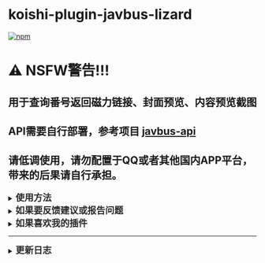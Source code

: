 # koishi-plugin-javbus-lizard

[![npm](https://img.shields.io/npm/v/koishi-plugin-javbus-lizard?style=flat-square)](https://www.npmjs.com/package/koishi-plugin-javbus-lizard)

# ⚠️ NSFW警告!!!
## 用于查询番号返回磁力链接、封面预览、内容预览截图

## API需要自行部署，参考项目 [javbus-api](https://github.com/ovnrain/javbus-api)

## 请低调使用，请勿配置于QQ或者其他国内APP平台，带来的后果请自行承担。

<details>
<summary><strong><span style="font-size: 1.3em; color: #2a2a2a;">使用方法</span></strong></summary>

### 通过番号搜索影片
#### 示例：
<pre style="background-color: #f4f4f4; padding: 10px; border-radius: 4px; border: 1px solid #ddd;">jav ABP-123 // 搜索番号ABP-123</pre>

### 关键词搜索影片
#### 示例：
<pre style="background-color: #f4f4f4; padding: 10px; border-radius: 4px; border: 1px solid #ddd;">jkw 高桥しょう子 // 搜索关键词高桥しょう子</pre>

### 获取最新影片
#### 支持的类型：
- **无码**：获取无码影片
- **省略**：则获取有码影片
#### 示例：
<pre style="background-color: #f4f4f4; padding: 10px; border-radius: 4px; border: 1px solid #ddd;">jew // 获取最新有码影片</pre>
<pre style="background-color: #f4f4f4; padding: 10px; border-radius: 4px; border: 1px solid #ddd;">jew 无码 // 获取最新无码影片</pre>
</details>

<details>
<summary><strong><span style="font-size: 1.3em; color: #2a2a2a;">如果要反馈建议或报告问题</span></strong></summary>

<strong>可以[点这里](https://github.com/lizard0126/javbus-lizard/issues)创建议题~</strong>
</details>

<details>
<summary><strong><span style="font-size: 1.3em; color: #2a2a2a;">如果喜欢我的插件</span></strong></summary>

<strong>可以[请我喝可乐](https://ifdian.net/a/lizard0126)，没准就有动力更新新功能了~</strong>
</details>

---
<details>
<summary><strong><span style="font-size: 1.3em; color: #2a2a2a;">更新日志</span></strong></summary>

### 4.2.6
- 优化错误信息的返回，优化代码结构
### 4.2.4
- 修复了默认获取磁链数量的错误，添加了调试信息
### 4.2.3
- 完善了磁链返回逻辑，可以选择优先获取顺序
### 4.2.2
- 适配了telegram平台媒体组数量限制（最多10张，分组发送）
### 4.2.0
- 支持tg平台发送媒体组（暂存至图床skyimg.de）
- 优化未发行影片的搜索，设置为可选项
### 4.1.0
- 更新了获取影片的url，现可获取一些偷跑的影片了
- 将合并转发功能设为可选项，目前仅支持onebot平台，后续可能会支持其他平台
### 4.0.0
- 重构代码，精简结构
- 去掉了冗余的分页操作
- 新增了配置项，可以选择返回的影片数量
### 3.1.7
- 完善信息返回
### 3.1.6
- 修复了部分封面无法返回的问题
- 取消了根据关键词搜索影片的数量限制并添加了分页
### 3.1.5
- 修复了部分预览图返回错误的问题，给jew指令添加了结束指令
### 3.1.4
- 更改了预览图的获取方式，不再通过api而是直接从数组中获取
- 更改了图片发送方式
### 3.1.3
- 优化封面图获取方式，给所有请求添加了referer，获取封面更稳定了
- 修改了jew指令获取影片的方式，取消了有码影片的数量限制
### 3.1.2
- 优化代码结构，精简代码数量，将部分重复功能整合
### 3.1.1
- 将预览图发送改为合并转发，解决部分群无法发送的问题
- 修复jkw指令返回问题
### 3.1.0
- 修改预览图获取逻辑
### 3.0.0
- 新增了最新影片获取功能
### 2.0.0
- 新增了关键词搜索功能
### 1.1.1
- 修复已知问题
### 1.1.0
- 新增了预览图功能
### 1.0.2
- 添加依赖
### 1.0.1
- 修复了封面获取失败的问题
### 1.0.0 
- 自用插件，用于查询番号返回磁力链接与封面预览

</details>